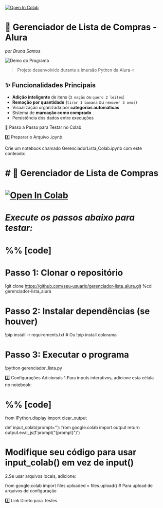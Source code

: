 [![Open In Colab](https://colab.research.google.com/assets/colab-badge.svg)](https://colab.research.google.com/github/seu-usuario/gerenciador-lista_alura/blob/main/GerenciadorLista_Colab.ipynb)


# 🛒 Gerenciador de Lista de Compras - Alura  
*por Bruna Santos*

![Demo do Programa](assets/demo.gif)

> Projeto desenvolvido durante a imersão Python da Alura <

## ✨ Funcionalidades Principais
- **Adição inteligente** de itens (`3 maçãs` ou `quero 2 leites`)
- **Remoção por quantidade** (`tirar 1 banana` ou `remover 3 ovos`)
- Visualização organizada por **categorias automáticas**
- Sistema de **marcação como comprado**
- Persistência dos dados entre execuções


📌 Passo a Passo para Testar no Colab

1️⃣ Preparar o Arquivo .ipynb

Crie um notebook chamado GerenciadorLista_Colab.ipynb com este conteúdo:

# # 🛒 Gerenciador de Lista de Compras
# [![Open In Colab](https://colab.research.google.com/assets/colab-badge.svg)](https://colab.research.google.com/github/seu-usuario/gerenciador-lista_alura/blob/main/GerenciadorLista_Colab.ipynb)
# 
# *Execute os passos abaixo para testar:*

# %% [code]
# Passo 1: Clonar o repositório
!git clone https://github.com/seu-usuario/gerenciador-lista_alura.git
%cd gerenciador-lista_alura

# Passo 2: Instalar dependências (se houver)
!pip install -r requirements.txt  # Ou !pip install colorama

# Passo 3: Executar o programa
!python gerenciador_lista.py

2️⃣ Configurações Adicionais
1.Para inputs interativos, adicione esta célula no notebook:

# %% [code]
from IPython.display import clear_output

def input_colab(prompt=''):
    from google.colab import output
    return output.eval_js(f'prompt("{prompt}")')

# Modifique seu código para usar input_colab() em vez de input()

2.Se usar arquivos locais, adicione:

from google.colab import files
uploaded = files.upload()  # Para upload de arquivos de configuração

3️⃣ Link Direto para Testes


